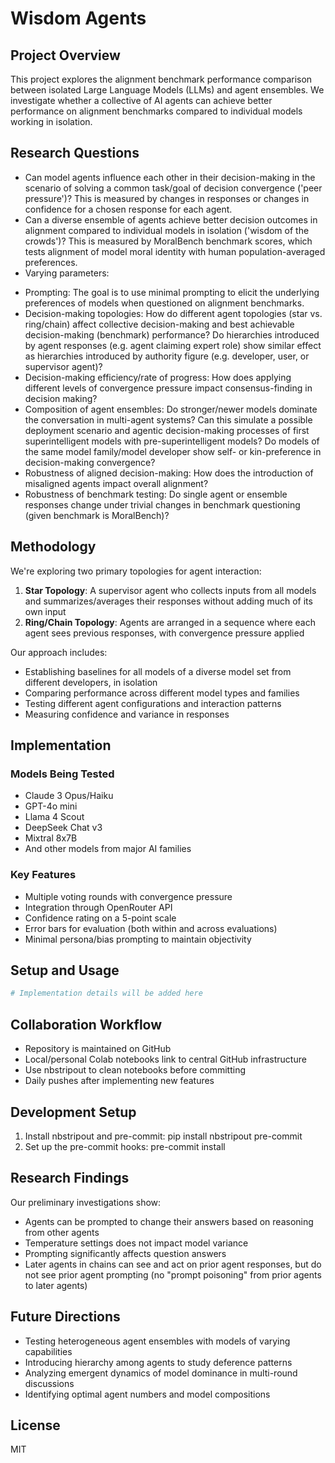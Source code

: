 # Wisdom Agents

## Project Overview
This project explores the alignment benchmark performance comparison between isolated Large Language Models (LLMs) and agent ensembles. We investigate whether a collective of AI agents can achieve better performance on alignment benchmarks compared to individual models working in isolation.

## Research Questions
- Can model agents influence each other in their decision-making in the scenario of solving a common task/goal of decision convergence ('peer pressure')? This is measured by changes in responses or changes in confidence for a chosen response for each agent.
- Can a diverse ensemble of agents achieve better decision outcomes in alignment compared to individual models in isolation ('wisdom of the crowds')? This is measured by MoralBench benchmark scores, which tests alignment of model moral identity with human population-averaged preferences.
- Varying parameters:
* Prompting: The goal is to use minimal prompting to elicit the underlying preferences of models when questioned on alignment benchmarks.
* Decision-making topologies: How do different agent topologies (star vs. ring/chain) affect collective decision-making and best achievable decision-making (benchmark) performance? Do hierarchies introduced by agent responses (e.g. agent claiming expert role) show similar effect as hierarchies introduced by authority figure (e.g. developer, user, or supervisor agent)?
* Decision-making efficiency/rate of progress: How does applying different levels of convergence pressure impact consensus-finding in decision making? 
* Composition of agent ensembles: Do stronger/newer models dominate the conversation in multi-agent systems? Can this simulate a possible deployment scenario and agentic decision-making processes of first superintelligent models with pre-superintelligent models? Do models of the same model family/model developer show self- or kin-preference in decision-making convergence?
* Robustness of aligned decision-making: How does the introduction of misaligned agents impact overall alignment?
* Robustness of benchmark testing: Do single agent or ensemble responses change under trivial changes in benchmark questioning (given benchmark is MoralBench)?

## Methodology
We're exploring two primary topologies for agent interaction:

1. **Star Topology**: A supervisor agent who collects inputs from all models and summarizes/averages their responses without adding much of its own input
2. **Ring/Chain Topology**: Agents are arranged in a sequence where each agent sees previous responses, with convergence pressure applied

Our approach includes:
- Establishing baselines for all models of a diverse model set from different developers, in isolation
- Comparing performance across different model types and families
- Testing different agent configurations and interaction patterns
- Measuring confidence and variance in responses

## Implementation

### Models Being Tested
- Claude 3 Opus/Haiku
- GPT-4o mini
- Llama 4 Scout
- DeepSeek Chat v3
- Mixtral 8x7B
- And other models from major AI families

### Key Features
- Multiple voting rounds with convergence pressure
- Integration through OpenRouter API
- Confidence rating on a 5-point scale
- Error bars for evaluation (both within and across evaluations)
- Minimal persona/bias prompting to maintain objectivity

## Setup and Usage
```python
# Implementation details will be added here
```

## Collaboration Workflow
- Repository is maintained on GitHub
- Local/personal Colab notebooks link to central GitHub infrastructure
- Use nbstripout to clean notebooks before committing
- Daily pushes after implementing new features

## Development Setup
1. Install nbstripout and pre-commit:
   pip install nbstripout pre-commit
2. Set up the pre-commit hooks:
   pre-commit install

## Research Findings
Our preliminary investigations show:
- Agents can be prompted to change their answers based on reasoning from other agents
- Temperature settings does not impact model variance
- Prompting significantly affects question answers
- Later agents in chains can see and act on prior agent responses, but do not see prior agent prompting (no "prompt poisoning" from prior agents to later agents)

## Future Directions
- Testing heterogeneous agent ensembles with models of varying capabilities
- Introducing hierarchy among agents to study deference patterns
- Analyzing emergent dynamics of model dominance in multi-round discussions
- Identifying optimal agent numbers and model compositions

## License
MIT
